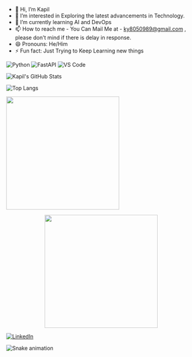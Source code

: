 - 👋 Hi, I’m Kapil
- 👀 I’m interested in Exploring the latest advancements in Technology.
- 🌱 I’m currently learning AI and DevOps
- 📫 How to reach me - You Can Mail Me at - ky8050989@gmail.com , please don't mind if there is delay in response.
- 😄 Pronouns: He/Him
- ⚡ Fun fact: Just Trying to Keep Learning new things

![Python](https://img.shields.io/badge/Python-3776AB?style=for-the-badge&logo=python&logoColor=white)
![FastAPI](https://img.shields.io/badge/FastAPI-005571?style=for-the-badge&logo=fastapi)
![VS Code](https://img.shields.io/badge/VSCode-007ACC?style=for-the-badge&logo=visual-studio-code)

![Kapil's GitHub Stats](https://github-readme-stats.vercel.app/api?username=yadavkapil23&show_icons=true&theme=radical)

![Top Langs](https://github-readme-stats.vercel.app/api/top-langs/?username=yadavkapil23&layout=compact&theme=tokyonight)

<img src="https://media.giphy.com/media/qgQUggAC3Pfv687qPC/giphy.gif" width="300"/>


<p align="center">
  <img src="https://media.giphy.com/media/qgQUggAC3Pfv687qPC/giphy.gif" width="300"/>
</p>

[![LinkedIn](https://img.shields.io/badge/LinkedIn-blue?style=for-the-badge&logo=linkedin)](https:linkedin.com/in/kapil-516749313)


![Snake animation](https://github.com/kapil123/kapil123/blob/output/github-contribution-grid-snake.svg)


